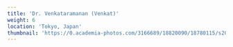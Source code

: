 ```yaml
---
title: 'Dr. Venkataramanan (Venkat)'
weight: 6
location: 'Tokyo, Japan'
thumbnail: 'https://0.academia-photos.com/3166689/18820090/18780115/s200_k.kalyanasundaram.jpg'
---
```

